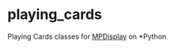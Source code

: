 # playing_cards
Playing Cards classes for [MPDisplay](https://github.com/bdbarnett/mpdisplay) on *Python


